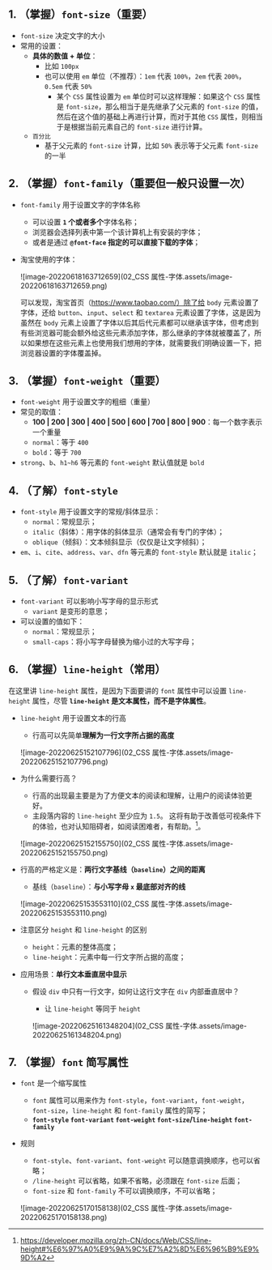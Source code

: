 ## 1. （掌握）`font-size`（重要）

- `font-size` 决定文字的大小
- 常用的设置：
  - **具体的数值 + 单位**：
    - 比如 `100px`
    - 也可以使用 `em` 单位（不推荐）：`1em` 代表 `100%`，`2em` 代表 `200%`，`0.5em` 代表 `50%`
      - 某个 `CSS` 属性设置为 `em` 单位时可以这样理解：如果这个 `CSS` 属性是 `font-size`，那么相当于是先继承了父元素的 `font-size` 的值，然后在这个值的基础上再进行计算，而对于其他 `CSS` 属性，则相当于是根据当前元素自己的 `font-size` 进行计算。
  - `百分比`
    - 基于父元素的 `font-size` 计算，比如 `50%` 表示等于父元素 `font-size` 的一半

## 2. （掌握）`font-family`（重要但一般只设置一次）

- `font-family` 用于设置文字的字体名称

  - 可以设置 **`1` 个或者多个**字体名称；
  - 浏览器会选择列表中第一个该计算机上有安装的字体；
  - 或者是通过 **`@font-face` 指定的可以直接下载的字体**；

- 淘宝使用的字体：

  ![image-20220618163712659](02_CSS 属性-字体.assets/image-20220618163712659.png)

  可以发现，淘宝首页（https://www.taobao.com/）除了给 `body` 元素设置了字体，还给 `button`、`input`、`select` 和 `textarea` 元素设置了字体，这是因为虽然在 `body` 元素上设置了字体以后其后代元素都可以继承该字体，但考虑到有些浏览器可能会额外给这些元素添加字体，那么继承的字体就被覆盖了，所以如果想在这些元素上也使用我们想用的字体，就需要我们明确设置一下，把浏览器设置的字体覆盖掉。

## 3. （掌握）`font-weight`（重要）

- `font-weight` 用于设置文字的粗细（重量）
- 常见的取值：
  - **100 | 200 | 300 | 400 | 500 | 600 | 700 | 800 | 900**：每一个数字表示一个重量
  - `normal`：等于 `400`
  - `bold`：等于 `700`
- `strong`、`b`、`h1~h6` 等元素的 `font-weight` 默认值就是 `bold`

## 4. （了解）`font-style`

- `font-style` 用于设置文字的常规/斜体显示：
  - `normal`：常规显示；
  - `italic`（斜体）：用字体的斜体显示（通常会有专门的字体）；
  - `oblique`（倾斜）：文本倾斜显示（仅仅是让文字倾斜）；
- `em`、`i`、`cite`、`address`、`var`、`dfn` 等元素的 `font-style` 默认就是 `italic`；

## 5. （了解）`font-variant`

- `font-variant` 可以影响小写字母的显示形式
  - `variant` 是变形的意思；
- 可以设置的值如下：
  - `normal`：常规显示；
  - `small-caps`：将小写字母替换为缩小过的大写字母；

## 6. （掌握）`line-height`（常用）

在这里讲 `line-height` 属性，是因为下面要讲的 `font` 属性中可以设置 `line-height` 属性，尽管 **`line-height` 是文本属性，而不是字体属性**。

- `line-height` 用于设置文本的行高

  - 行高可以先简单**理解为一行文字所占据的高度**

  ![image-20220625152107796](02_CSS 属性-字体.assets/image-20220625152107796.png)

- 为什么需要行高？

  - 行高的出现最主要是为了方便文本的阅读和理解，让用户的阅读体验更好。
  - 主段落内容的 `line-height` 至少应为 `1.5`。 这将有助于改善低可视条件下的体验，也对认知阻碍者，如阅读困难者，有帮助。[^1]。

  ![image-20220625152155750](02_CSS 属性-字体.assets/image-20220625152155750.png)

- 行高的严格定义是：**两行文字基线（`baseline`）之间的距离**

  - 基线（`baseline`）：**与小写字母 `x` 最底部对齐的线**

  ![image-20220625153553110](02_CSS 属性-字体.assets/image-20220625153553110.png)

- 注意区分 `height` 和 `line-height` 的区别
  - `height`：元素的整体高度；
  - `line-height`：元素中每一行文字所占据的高度；
  
- 应用场景：**单行文本垂直居中显示**
  - 假设 `div` 中只有一行文字，如何让这行文字在 `div` 内部垂直居中？
    - 让 `line-height` 等同于 `height`
    
    ![image-20220625161348204](02_CSS 属性-字体.assets/image-20220625161348204.png)

## 7. （掌握）`font` 简写属性

- `font` 是一个缩写属性

  - `font` 属性可以用来作为 `font-style`，`font-variant`，`font-weight`，`font-size`，`line-height` 和 `font-family` 属性的简写；
  - **`font-style` `font-variant` `font-weight` `font-size`/`line-height` `font-family`**

- 规则

  - `font-style`、`font-variant`、`font-weight` 可以随意调换顺序，也可以省略；
  - `/line-height` 可以省略，如果不省略，必须跟在 `font-size` 后面；
  - `font-size` 和 `font-family` 不可以调换顺序，不可以省略；

  ![image-20220625170158138](02_CSS 属性-字体.assets/image-20220625170158138.png)



[^1]: https://developer.mozilla.org/zh-CN/docs/Web/CSS/line-height#%E6%97%A0%E9%9A%9C%E7%A2%8D%E6%96%B9%E9%9D%A2